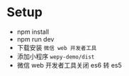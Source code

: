 # Setup
- npm install
- npm run dev
- 下载安装 `微信 web 开发者工具`
- 添加小程序 `wepy-demo/dist`
- 微信 web 开发者工具关闭 es6 转 es5
